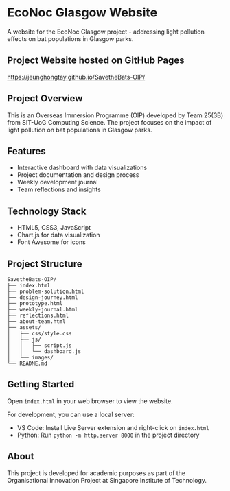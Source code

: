 # EcoNoc Glasgow Website

A website for the EcoNoc Glasgow project - addressing light pollution effects on bat populations in Glasgow parks.

## Project Website hosted on GitHub Pages
https://jeunghongtay.github.io/SavetheBats-OIP/

## Project Overview

This is an Overseas Immersion Programme (OIP) developed by Team 25(3B) from SIT-UoG Computing Science. The project focuses on the impact of light pollution on bat populations in Glasgow parks.

## Features

- Interactive dashboard with data visualizations
- Project documentation and design process
- Weekly development journal
- Team reflections and insights

## Technology Stack

- HTML5, CSS3, JavaScript
- Chart.js for data visualization
- Font Awesome for icons

## Project Structure

```
SavetheBats-OIP/
├── index.html
├── problem-solution.html
├── design-journey.html
├── prototype.html
├── weekly-journal.html
├── reflections.html
├── about-team.html
├── assets/
│   ├── css/style.css
│   ├── js/
│   │   ├── script.js
│   │   └── dashboard.js
│   └── images/
└── README.md
```

## Getting Started

Open `index.html` in your web browser to view the website.

For development, you can use a local server:
- VS Code: Install Live Server extension and right-click on `index.html`
- Python: Run `python -m http.server 8000` in the project directory

## About

This project is developed for academic purposes as part of the Organisational Innovation Project at Singapore Institute of Technology.
